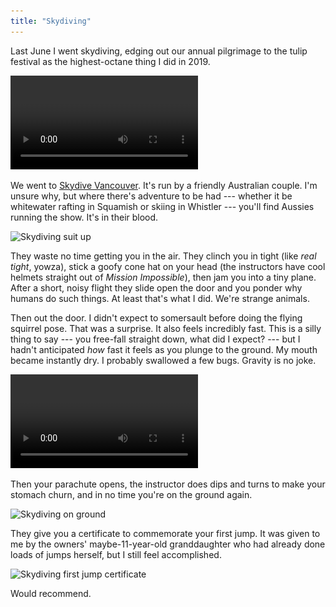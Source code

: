 ```yaml
---
title: "Skydiving"
---
```


Last June I went skydiving, edging out our annual pilgrimage to the tulip festival as the highest-octane thing I did in 2019.

<video controls src="https://s3.amazonaws.com/matthewminer/skydiving/jump.mp4"></video>

We went to [Skydive Vancouver](https://www.vancouver-skydiving.bc.ca). It's run by a friendly Australian couple. I'm unsure why, but where there's adventure to be had --- whether it be whitewater rafting in Squamish or skiing in Whistler --- you'll find Aussies running the show. It's in their blood.

<img alt="Skydiving suit up" srcset="/images/skydiving-suit-up.jpg 1x, /images/skydiving-suit-up@2x.jpg 2x" src="/images/skydiving-suit-up.jpg">

They waste no time getting you in the air. They clinch you in tight (like *real tight*, yowza), stick a goofy cone hat on your head (the instructors have cool helmets straight out of *Mission Impossible*), then jam you into a tiny plane. After a short, noisy flight they slide open the door and you ponder why humans do such things. At least that's what I did. We're strange animals.

Then out the door. I didn't expect to somersault before doing the flying squirrel pose. That was a surprise. It also feels incredibly fast. This is a silly thing to say --- you free-fall straight down, what did I expect? --- but I hadn't anticipated *how* fast it feels as you plunge to the ground. My mouth became instantly dry. I probably swallowed a few bugs. Gravity is no joke.

<video controls src="https://s3.amazonaws.com/matthewminer/skydiving/landing.mp4"></video>

Then your parachute opens, the instructor does dips and turns to make your stomach churn, and in no time you're on the ground again.

<img alt="Skydiving on ground" srcset="/images/skydiving-on-ground.jpg 1x, /images/skydiving-on-ground@2x.jpg 2x" src="/images/skydiving-on-ground.jpg">

They give you a certificate to commemorate your first jump. It was given to me by the owners' maybe-11-year-old granddaughter who had already done loads of jumps herself, but I still feel accomplished.

<img alt="Skydiving first jump certificate" srcset="/images/skydiving-certificate.jpg 1x, /images/skydiving-certificate@2x.jpg 2x" src="/images/skydiving-certificate.jpg">

Would recommend.
